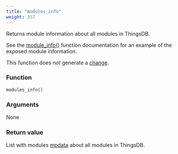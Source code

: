 ```yaml
---
title: "modules_info"
weight: 357
---
```


Returns module information about all modules in ThingsDB.

See the [module_info()](../../thingsdb-api/module_info) function documentation for an example of the exposed module information.

This function does *not* generate a [change](../../overview/changes).

### Function

`modules_info()`

### Arguments

None

### Return value

List with modules [mpdata](../../data-types/mpdata) about all modules in ThingsDB.
